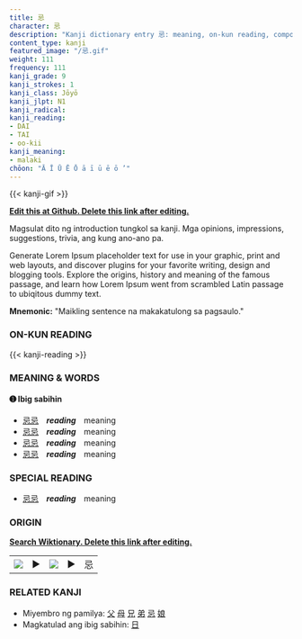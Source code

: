 ```yaml
---
title: 忌
character: 忌
description: "Kanji dictionary entry 忌: meaning, on-kun reading, compounds, origin, related kanji"
content_type: kanji
featured_image: "/忌.gif"
weight: 111
frequency: 111
kanji_grade: 9
kanji_strokes: 1
kanji_class: Jōyō
kanji_jlpt: N1
kanji_radical: 
kanji_reading: 
- DAI
- TAI
- oo-kii
kanji_meaning:
- malaki
chōon: "Ā Ī Ū Ē Ō ā ī ū ē ō ’"
---
```

[//]: # (Don't edit the line below. Kanji animated GIF code is automatically generated.)
{{< kanji-gif >}}

[//]: # (Edit below this line.)

**[Edit this at Github. Delete this link after editing.](https://github.com/tim0g/tim/tree/main/content/kanji/忌/index.md)**

Magsulat dito ng introduction tungkol sa kanji. Mga opinions, impressions, suggestions, trivia, ang kung ano-ano pa.

Generate Lorem Ipsum placeholder text for use in your graphic, print and web layouts, and discover plugins for your favorite writing, design and blogging tools. Explore the origins, history and meaning of the famous passage, and learn how Lorem Ipsum went from scrambled Latin passage to ubiqitous dummy text.
 
**Mnemonic:** "Maikling sentence na makakatulong sa pagsaulo."

### ON-KUN READING

[//]: # (Don't edit the line below. ON-KUN READING code is automatically generated.)
{{< kanji-reading >}}

### MEANING & WORDS

#### ➊ **Ibig sabihin**
  - [忌](../忌)[忌](../忌)　***reading***　meaning
  - [忌](../忌)[忌](../忌)　***reading***　meaning
  - [忌](../忌)[忌](../忌)　***reading***　meaning
  - [忌](../忌)[忌](../忌)　***reading***　meaning

### SPECIAL READING
  - [忌](../忌)[忌](../忌)　***reading***　meaning

### ORIGIN

**[Search Wiktionary. Delete this link after editing.](https://wiktionary.org/wiki/忌)**
<table class="kanji-table"><tr><td>
<img src="60px-忌-bronze.svg.png">
</td><td>▶</td><td>
<img src="60px-忌-oracle.svg.png">
</td><td>▶</td>
<td class="kanji-origin">忌</td>
</tr></table>

### RELATED KANJI
- Miyembro ng pamilya: [父](../父) [母](../母) [兄](../兄) [弟](../弟) [忌](../忌) [娘](../娘)
- Magkatulad ang ibig sabihin: [日](../日)
